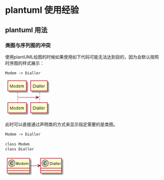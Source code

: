 # plantuml 使用经验

## plantuml 用法

### 类图与序列图的冲突

使用plantUML绘图的时候如果使用如下代码可能无法达到目的，因为会默认按照时序图的样式展示：

```
Modem -> Dialler
```

![](./conflict_sequence_view.png)

此时可以直接通过声明类的方式来显示指定需要的是类图。

```
Modem -> Dialler

class Modem
class Dialler
```

![](./conflict_class_view.png)
